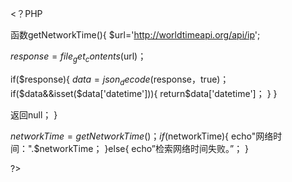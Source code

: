 <？PHP

函数getNetworkTime(){
$url='http://worldtimeapi.org/api/ip';

$response=file_get_contents($url)；

if($response){
$data=json_decode($response，true)；
if($data&&isset($data['datetime'])){
return$data['datetime']；
}
}

返回null；
}

$networkTime=getNetworkTime()；
if($networkTime){
echo"网络时间：".$networkTime；
}else{
echo”检索网络时间失败。”；
}

?>
